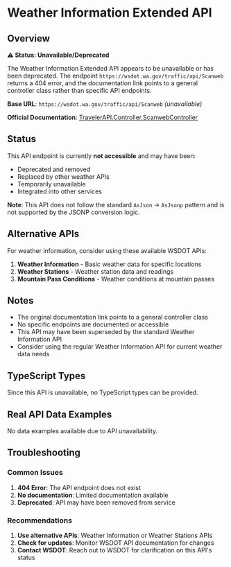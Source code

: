 # Weather Information Extended API

## Overview

**⚠️ Status: Unavailable/Deprecated**

The Weather Information Extended API appears to be unavailable or has been deprecated. The endpoint `https://wsdot.wa.gov/traffic/api/Scanweb` returns a 404 error, and the documentation link points to a general controller class rather than specific API endpoints.

**Base URL**: `https://wsdot.wa.gov/traffic/api/Scanweb` *(unavailable)*

**Official Documentation**: [TravelerAPI.Controller.ScanwebController](https://wsdot.wa.gov/traffic/api/Documentation/class%5Ftraveler%5Fa%5Fp%5Fi%5F1%5F1%5Fcontroller%5F1%5F1%5Fscanweb%5Fcontroller.html)

## Status

This API endpoint is currently **not accessible** and may have been:
- Deprecated and removed
- Replaced by other weather APIs
- Temporarily unavailable
- Integrated into other services

**Note**: This API does not follow the standard `AsJson` → `AsJsonp` pattern and is not supported by the JSONP conversion logic.

## Alternative APIs

For weather information, consider using these available WSDOT APIs:

1. **Weather Information** - Basic weather data for specific locations
2. **Weather Stations** - Weather station data and readings
3. **Mountain Pass Conditions** - Weather conditions at mountain passes

## Notes

- The original documentation link points to a general controller class
- No specific endpoints are documented or accessible
- This API may have been superseded by the standard Weather Information API
- Consider using the regular Weather Information API for current weather data needs

## TypeScript Types

Since this API is unavailable, no TypeScript types can be provided.

## Real API Data Examples

No data examples available due to API unavailability.

## Troubleshooting

### Common Issues

1. **404 Error**: The API endpoint does not exist
2. **No documentation**: Limited documentation available
3. **Deprecated**: API may have been removed from service

### Recommendations

1. **Use alternative APIs**: Weather Information or Weather Stations APIs
2. **Check for updates**: Monitor WSDOT API documentation for changes
3. **Contact WSDOT**: Reach out to WSDOT for clarification on this API's status 